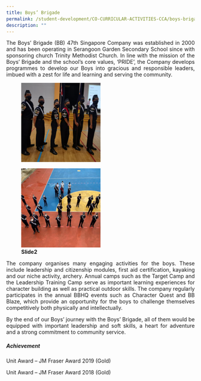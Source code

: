 ```yaml
---
title: Boys’ Brigade
permalink: /student-development/CO-CURRICULAR-ACTIVITIES-CCA/boys-brigade/
description: ""
---
```


<p style="text-align: justify;"> The Boys’ Brigade (BB) 47th Singapore Company was established in 2000 and has been operating in Serangoon Garden Secondary School since with sponsoring church Trinity Methodist Church. In line with the mission of the Boys’ Brigade and the school’s core values, ‘PRIDE’, the Company develops programmes to develop our Boys into gracious and responsible leaders, imbued with a zest for life and learning and serving the community. </p>

<figure>
	<a href="/images/CCA%20Boys'%20Brigade/Slide1-2-250x250.png" target = "_blank"> <img src="/images/CCA%20Boys'%20Brigade/Slide1-2-250x250.png" 
     style="width:50%"></a>
<figcaption> 
	<strong></strong> 
	</figcaption>
</figure>

<figure>
	<a href="/images/CCA%20Boys'%20Brigade/Slide2-2-250x250.png" target = "_blank"> <img src="/images/CCA%20Boys'%20Brigade/Slide2-2-250x250.png" 
     style="width:50%"></a>
<figcaption> 
	<strong> Slide2 </strong> 
	</figcaption>
</figure>

<p style="text-align: justify;"> The company organises many engaging activities for the boys. These include leadership and citizenship modules, first aid certification, kayaking and our niche activity, archery. Annual camps such as the Target Camp and the Leadership Training Camp serve as important learning experiences for character building as well as practical outdoor skills. The company regularly participates in the annual BBHQ events such as Character Quest and BB Blaze, which provide an opportunity for the boys to challenge themselves competitively both physically and intellectually. </p>

<p style="text-align: justify;"> By the end of our Boys’ journey with the Boys’ Brigade, all of them would be equipped with important leadership and soft skills, a heart for adventure and a strong commitment to community service. </p>

##### **Achievement**

Unit Award – JM Fraser Award 2019 (Gold)

Unit Award – JM Fraser Award 2018 (Gold)